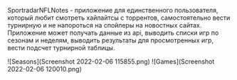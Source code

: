 SportradarNFLNotes - приложение для единственного пользователя,
который любит смотреть хайлайтсы с торрентов,
самостоятельно вести турнирную и не напороться на спойлеры на новостных сайтах.
Приложение может получать данные из api, выводить списки игр по сезонам и неделям,
выводить результаты для просмотренных игр, вести подсчет турнирной таблицы.

![Seasons](Screenshot 2022-02-06 115855.png)
![Games](Screenshot 2022-02-06 120010.png)